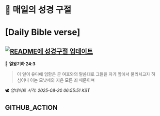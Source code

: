 # 🙏 매일의 성경 구절
# [Daily Bible verse]
## [![README에 성경구절 업데이트](https://github.com/DONGSUKA/first_test/actions/workflows/update-readme-bible.yml/badge.svg)](https://github.com/DONGSUKA/first_test/actions/workflows/update-readme-bible.yml)
<!-- START_BIBLE_VERSE -->
📖 **열왕기하 24:3**
> 이 일이 유다에 임함은 곧 여호와의 말씀대로 그들을 자기 앞에서 물리치고자 하심이니 이는 므낫세의 지은 모든 죄 때문이며

🕊️ _업데이트 시각: 2025-08-20 06:55:51 KST_
  <!-- END_BIBLE_VERSE -->
## GITHUB_ACTION
